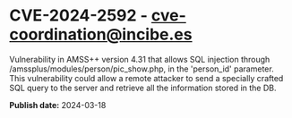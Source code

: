 # CVE-2024-2592 - cve-coordination@incibe.es

Vulnerability in AMSS++ version 4.31 that allows SQL injection through /amssplus/modules/person/pic_show.php, in the 'person_id' parameter. This vulnerability could allow a remote attacker to send a specially crafted SQL query to the server and retrieve all the information stored in the DB.

**Publish date:** 2024-03-18
